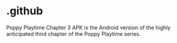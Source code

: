 # .github
Poppy Playtime Chapter 3 APK is the Android version of the highly anticipated third chapter of the Poppy Playtime series. 

